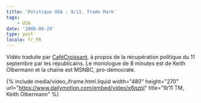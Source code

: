 ```yaml
---
title: 'Politique USA : 9/11, Trade Mark'
tags:
    - USA
date: '2008-09-29'
type: post
locale: fr_FR
---
```


Vidéo traduite par [CaféCroissant](http://cafecroissant.fr/2008/bonne-nuit-et-bonne-chance/), à propos de la récupération politique du 11 septembre par les républicains. Le monologue de 8 minutes est de Keith Olbermann et la chaine est MSNBC, pro-démocrate.

<!-- more -->

{% include media/video_iframe.html.liquid width="480" height="270" url="https://www.dailymotion.com/embed/video/x6qzpl" title="9/11 TM, Keith Olbermann" %}